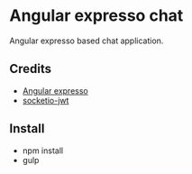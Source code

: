 # Angular  expresso chat
Angular expresso based chat application.

## Credits
* [Angular expresso](https://github.com/whisher/angular-expresso-chat)
* [socketio-jwt](https://github.com/auth0/socketio-jwt)

## Install
* npm install
* gulp
